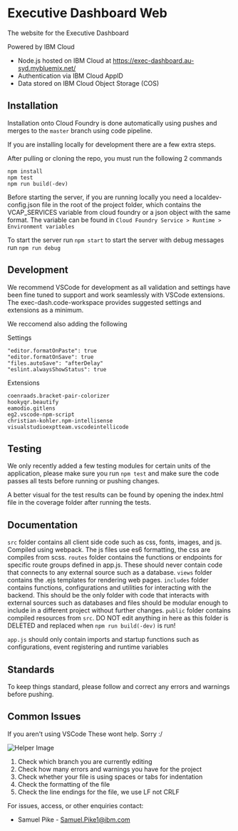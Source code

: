 # Executive Dashboard Web

The website for the Executive Dashboard

Powered by IBM Cloud

- Node.js hosted on IBM Cloud at https://exec-dashboard.au-syd.mybluemix.net/
- Authentication via IBM Cloud AppID
- Data stored on IBM Cloud Object Storage (COS)

## Installation

Installation onto Cloud Foundry is done automatically using pushes and merges to the `master` branch using code pipeline.

If you are installing locally for development there are a few extra steps.

After pulling or cloning the repo, you must run the following 2 commands

```
npm install
npm test
npm run build(-dev)
```

Before starting the server, if you are running locally you need a localdev-config.json file in the root of the project folder, which contains the VCAP_SERVICES variable from cloud foundry or a json object with the same format. The variable can be found in `Cloud Foundry Service > Runtime > Environment variables`

To start the server run `npm start` to start the server with debug messages run `npm run debug`

## Development

We recommend VSCode for development as all validation and settings have been fine tuned to support and work seamlessly with VSCode extensions. The exec-dash.code-workspace provides suggested settings and extensions as a minimum.

We reccomend also adding the following

Settings

```
"editor.formatOnPaste": true
"editor.formatOnSave": true
"files.autoSave": "afterDelay"
"eslint.alwaysShowStatus": true
```

Extensions

```
coenraads.bracket-pair-colorizer
hookyqr.beautify
eamodio.gitlens
eg2.vscode-npm-script
christian-kohler.npm-intellisense
visualstudioexptteam.vscodeintellicode
```

## Testing

We only recently added a few testing modules for certain units of the application, please make sure you run `npm test` and make sure the code passes all tests before running or pushing changes.

A better visual for the test results can be found by opening the index.html file in the coverage folder after running the tests.

## Documentation

`src` folder contains all client side code such as css, fonts, images, and js. Compiled using webpack. The js files use es6 formatting, the css are compiles from scss.
`routes` folder contains the functions or endpoints for specific route groups defined in app.js. These should never contain code that connects to any external source such as a database.
`views` folder contains the .ejs templates for rendering web pages.
`includes` folder contains functions, configurations and utilities for interacting with the backend. This should be the only folder with code that interacts with external sources such as databases and files should be modular enough to include in a different project without further changes.
`public` folder contains compiled resources from `src`. DO NOT edit anything in here as this folder is DELETED and replaced when `npm run build(-dev)` is run!

`app.js` should only contain imports and startup functions such as configurations, event registering and runtime variables

## Standards

To keep things standard, please follow and correct any errors and warnings before pushing.

## Common Issues

If you aren't using VSCode These wont help. Sorry :/

![Helper Image](https://jp-tok.git.cloud.ibm.com/Lee.Tzilantonis/readme-refs/raw/d8391ec73987bc1fcbb67cf09afa706e40075bbb/vscode-bottom-bar.jpg "VSCode Bottom Bar")

1. Check which branch you are currently editing
2. Check how many errors and warnings you have for the project
3. Check whether your file is using spaces or tabs for indentation
4. Check the formatting of the file
5. Check the line endings for the file, we use LF not CRLF

For issues, access, or other enquiries contact:

- Samuel Pike - Samuel.Pike1@ibm.com
